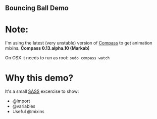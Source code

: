 ## Bouncing Ball Demo

# Note:

I'm using the latest (very unstable) version of [Compass](http://compass-style.org) to get animation mixins. 
**Compass 0.13.alpha.10 (Markab)**

On OSX it needs to run as root: `sudo compass watch`

# Why this demo?

It's a small [SASS](sass-lang.com) excercise to show:
- @import
- @variables
- Useful @mixins
